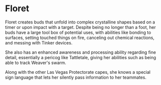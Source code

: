# Floret
Floret creates buds that unfold into complex crystalline shapes based on a timer or upon impact with a target. Despite being no longer than a foot, her buds have a large tool box of potential uses, with abilities like bonding to surfaces, setting touched things on fire, canceling out chemical reactions, and messing with Tinker devices.

She also has an enhanced awareness and processing ability regarding fine detail, essentially a pericog like Tattletale, giving her abilities such as being able to track Weaver's swarm.

Along with the other Las Vegas Protectorate capes, she knows a special sign language that lets her silently pass information to her teammates.
